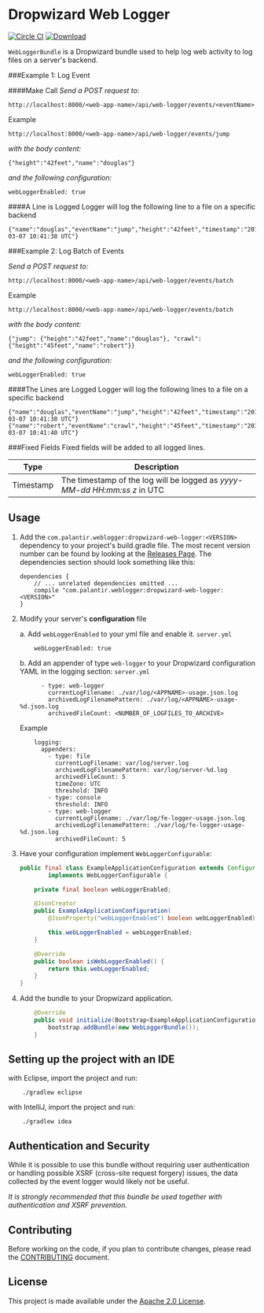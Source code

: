 Dropwizard Web Logger
=====================
[![Circle CI](https://circleci.com/gh/palantir/dropwizard-web-logger.svg?style=svg&circle-token=ef99a2065c608bd3fd6237eff9034488275d6582)](https://circleci.com/gh/palantir/dropwizard-web-logger)
[ ![Download](https://api.bintray.com/packages/palantir/releases/dropwizard-web-logger/images/download.svg) ](https://bintray.com/palantir/releases/dropwizard-web-logger/_latestVersion)


``WebLoggerBundle`` is a Dropwizard bundle used to help log web activity to log files on a server's backend.


###Example 1: Log Event

####Make Call
*Send a POST request to:*

	http://localhost:8000/<web-app-name>/api/web-logger/events/<eventName>

Example

	http://localhost:8000/<web-app-name>/api/web-logger/events/jump

*with the body content:*

	{"height":"42feet","name":"douglas"}

*and the following configuration:*

	webLoggerEnabled: true

####A Line is Logged
Logger will log the following line to a file on a specific backend

	{"name":"douglas","eventName":"jump","height":"42feet","timestamp":"2016-03-07 10:41:38 UTC"}

###Example 2: Log Batch of Events

*Send a POST request to:*

	http://localhost:8000/<web-app-name>/api/web-logger/events/batch

Example

	http://localhost:8000/<web-app-name>/api/web-logger/events/batch

*with the body content:*

	{"jump": {"height":"42feet","name":"douglas"}, "crawl": {"height":"45feet","name":"robert"}}

*and the following configuration:*

	webLoggerEnabled: true

####The Lines are Logged
Logger will log the following lines to a file on a specific backend

	{"name":"douglas","eventName":"jump","height":"42feet","timestamp":"2016-03-07 10:41:38 UTC"}
	{"name":"robert","eventName":"crawl","height":"45feet","timestamp":"2016-03-07 10:41:40 UTC"}

###Fixed Fields
Fixed fields will be added to all logged lines.

| Type   | Description                                                                                                                                  |
|--------|----------------------------------------------------------------------------------------------------------------------------------------------|
| Timestamp | The timestamp of the log will be logged as *yyyy-MM-dd HH:mm:ss z* in UTC |

Usage
-----

1.  Add the ``com.palantir.weblogger:dropwizard-web-logger:<VERSION>`` dependency to your project's build.gradle file.
    The most recent version number can be found by looking at the [Releases Page](https://github.com/palantir/dropwizard-web-logger/releases).
    The dependencies section should look something like this:

		dependencies {
			// ... unrelated dependencies omitted ...
			compile "com.palantir.weblogger:dropwizard-web-logger:<VERSION>"
		}

2.  Modify your server's **configuration** file

    a. Add ``webLoggerEnabled`` to your yml file and enable it.
        ``server.yml``

		    webLoggerEnabled: true

    b. Add an appender of type ``web-logger`` to your Dropwizard configuration YAML in the logging section:
        ``server.yml``

	          - type: web-logger
	            currentLogFilename: ./var/log/<APPNAME>-usage.json.log
	            archivedLogFilenamePattern: ./var/log/<APPNAME>-usage-%d.json.log
	            archivedFileCount: <NUMBER_OF_LOGFILES_TO_ARCHIVE>

	   Example

            logging:
              appenders:
                - type: file
                  currentLogFilename: var/log/server.log
                  archivedLogFilenamePattern: var/log/server-%d.log
                  archivedFileCount: 5
                  timeZone: UTC
                  threshold: INFO
                - type: console
                  threshold: INFO
                - type: web-logger
                  currentLogFilename: ./var/log/fe-logger-usage.json.log
                  archivedLogFilenamePattern: ./var/log/fe-logger-usage-%d.json.log
                  archivedFileCount: 5

3. Have your configuration implement ``WebLoggerConfigurable``:

	``` java
	public final class ExampleApplicationConfiguration extends Configuration
	        implements WebLoggerConfigurable {
	
	    private final boolean webLoggerEnabled;
	
	    @JsonCreator
	    public ExampleApplicationConfiguration(
	        @JsonProperty("webLoggerEnabled") boolean webLoggerEnabled) {
	
	        this.webLoggerEnabled = webLoggerEnabled;
	    }
	
	    @Override
	    public boolean isWebLoggerEnabled() {
	        return this.webLoggerEnabled;
	    }
	}
	```

4. Add the bundle to your Dropwizard application.
	``` java
        @Override
        public void initialize(Bootstrap<ExampleApplicationConfiguration> bootstrap) {
            bootstrap.addBundle(new WebLoggerBundle());
        }
	```

Setting up the project with an IDE
----------------------------------
with Eclipse, import the project and run:

        ./gradlew eclipse

with IntelliJ, import the project and run:

        ./gradlew idea

Authentication and Security
---------------------------

While it is possible to use this bundle without requiring user authentication
or handling possible XSRF (cross-site request forgery) issues, the data
collected by the event logger would likely not be useful.

*It is strongly recommended that this bundle be used together with authentication and XSRF prevention.*

Contributing
------------
Before working on the code, if you plan to contribute changes, please read the [CONTRIBUTING](CONTRIBUTING.md) document.


License
-------
This project is made available under the
[Apache 2.0 License](http://www.apache.org/licenses/LICENSE-2.0).
